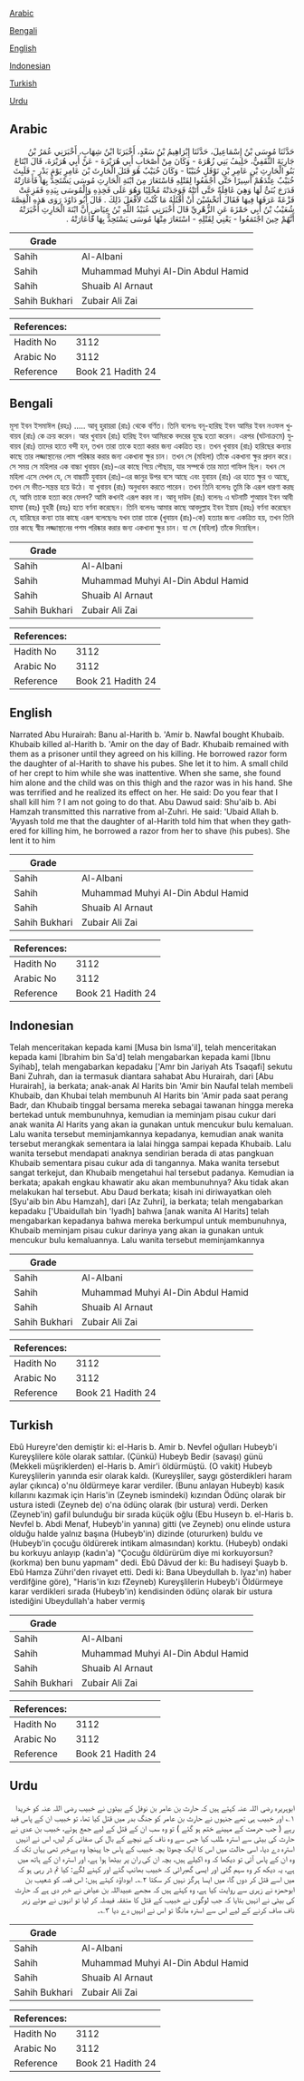 [Arabic](#arabic)

[Bengali](#bengali)

[English](#english)

[Indonesian](#indonesian)

[Turkish](#turkish)

[Urdu](#urdu)

## Arabic


<div dir="rtl" lang="ar" style={{fontSize:'larger',backgroundColor:'#f8f9fa',padding:20}}>
حَدَّثَنَا مُوسَى بْنُ إِسْمَاعِيلَ، حَدَّثَنَا إِبْرَاهِيمُ بْنُ سَعْدٍ، أَخْبَرَنَا ابْنُ شِهَابٍ، أَخْبَرَنِي عُمَرُ بْنُ جَارِيَةَ الثَّقَفِيُّ، حَلِيفُ بَنِي زُهْرَةَ - وَكَانَ مِنْ أَصْحَابِ أَبِي هُرَيْرَةَ - عَنْ أَبِي هُرَيْرَةَ، قَالَ ابْتَاعَ بَنُو الْحَارِثِ بْنِ عَامِرِ بْنِ نَوْفَلٍ خُبَيْبًا - وَكَانَ خُبَيْبٌ هُوَ قَتَلَ الْحَارِثَ بْنَ عَامِرٍ يَوْمَ بَدْرٍ - فَلَبِثَ خُبَيْبٌ عِنْدَهُمْ أَسِيرًا حَتَّى أَجْمَعُوا لِقَتْلِهِ فَاسْتَعَارَ مِنَ ابْنَةِ الْحَارِثِ مُوسَى يَسْتَحِدُّ بِهَا فَأَعَارَتْهُ فَدَرَجَ بُنَىٌّ لَهَا وَهِيَ غَافِلَةٌ حَتَّى أَتَتْهُ فَوَجَدَتْهُ مُخْلِيًا وَهُوَ عَلَى فَخِذِهِ وَالْمُوسَى بِيَدِهِ فَفَزِعَتْ فَزْعَةً عَرَفَهَا فِيهَا فَقَالَ أَتَخْشَيْنَ أَنْ أَقْتُلَهُ مَا كُنْتُ لأَفْعَلَ ذَلِكَ ‏.‏ قَالَ أَبُو دَاوُدَ رَوَى هَذِهِ الْقِصَّةَ شُعَيْبُ بْنُ أَبِي حَمْزَةَ عَنِ الزُّهْرِيِّ قَالَ أَخْبَرَنِي عُبَيْدُ اللَّهِ بْنُ عِيَاضٍ أَنَّ ابْنَةَ الْحَارِثِ أَخْبَرَتْهُ أَنَّهُمْ حِينَ اجْتَمَعُوا - يَعْنِي لِقَتْلِهِ - اسْتَعَارَ مِنْهَا مُوسَى يَسْتَحِدُّ بِهَا فَأَعَارَتْهُ ‏.‏
</div>
<div style={{backgroundColor:'#f8f9fa',padding:20, marginBottom: 10}}><table> <thead> <tr> <th>Grade</th> <th></th> </tr> </thead> <tbody> <tr><td>Sahih</td><td>Al-Albani</td></tr><tr><td>Sahih</td><td>Muhammad Muhyi Al-Din Abdul Hamid</td></tr><tr><td>Sahih</td><td>Shuaib Al Arnaut</td></tr><tr><td>Sahih Bukhari</td><td>Zubair Ali Zai</td></tr></tbody></table><table> <thead> <tr> <th>References:</th> <th></th> </tr> </thead> <tbody><tr><td>Hadith No</td><td>3112</td></tr><tr><td>Arabic No</td><td>3112</td></tr><tr><td>Reference</td><td>Book 21 Hadith 24</td></tr></tbody></table></div>

## Bengali


<div dir="ltr" lang="bn" style={{fontSize:'larger',backgroundColor:'#f8f9fa',padding:20}}>
মূসা ইবন ইসমাঈল (রহঃ) ..... আবূ হুরায়রা (রাঃ) থেকে বর্ণিত। তিনি বলেনঃ বনূ-হারিছ ইবন আমির ইবন নওফল খুবায়ব (রাঃ) কে ক্রয় করেন। আর খুবায়ব (রাঃ) হারিছ ইবন আমিরকে বদরের যুদ্ধে হত্যা করেন। এরপর (ঘটনাক্রমে) যুবায়ব (রাঃ) তাদের হাতে বন্দী হন, তখন তারা তাকে হত্যা করার জন্য একত্রিত হয়। তখন খুবায়ব (রাঃ) হারিছের কন্যার কাছে তার লজ্জাস্থানের লোম পরিষ্কার করার জন্য একখানা ক্ষুর চান। তখন সে (মহিলা) তাঁকে একখানা ক্ষুর প্রদান করে। সে সময় সে মহিলার এক বাচ্চা খুবায়ব (রাঃ)-এর কাছে গিয়ে পৌছায়, যার সম্পর্কে তার মাতা গাফিল ছিল। যখন সে মহিলা এসে দেখল যে, সে বাচ্চাটি যুবায়ব (রাঃ)-এর জানুর উপর বসে আছে এবং যুবায়ব (রাঃ) এর হাতে ক্ষুর ও আছে, তখন সে ভীত-সন্ত্রন্ত হয়ে উঠে। যা খুবায়ব (রাঃ) অনুধাবন করতে পারেন। তখন তিনি বলেনঃ তুমি কি এরূপ ধারণা করছ যে, আমি তাকে হত্যা করে ফেলব? আমি কখনই এরূপ করব না। আবূ দাউদ (রাঃ) বলেনঃ এ ঘটনাটি শুআয়ব ইবন আবী হামযা (রহঃ) যুহরী (রহঃ) হতে বর্ণনা করেছেন। তিনি বলেনঃ আমার কাছে আবদুল্লাহ ইবন ইয়ায (রহঃ) বর্ণনা করেছেন যে, হারিছের কন্যা তার কাছে এরূপ বলেছেনঃ যখন তারা তাকে (খুবায়ব (রাঃ)-কে) হত্যার জন্য একত্রিত হয়, তখন তিনি তার কাছে স্বীয় লজ্জাস্থানের পশম পরিষ্কার করার জন্য একখানা ক্ষুর চান। যা সে (মহিলা) তাঁকে দিয়েছিল।
</div>
<div style={{backgroundColor:'#f8f9fa',padding:20, marginBottom: 10}}><table> <thead> <tr> <th>Grade</th> <th></th> </tr> </thead> <tbody> <tr><td>Sahih</td><td>Al-Albani</td></tr><tr><td>Sahih</td><td>Muhammad Muhyi Al-Din Abdul Hamid</td></tr><tr><td>Sahih</td><td>Shuaib Al Arnaut</td></tr><tr><td>Sahih Bukhari</td><td>Zubair Ali Zai</td></tr></tbody></table><table> <thead> <tr> <th>References:</th> <th></th> </tr> </thead> <tbody><tr><td>Hadith No</td><td>3112</td></tr><tr><td>Arabic No</td><td>3112</td></tr><tr><td>Reference</td><td>Book 21 Hadith 24</td></tr></tbody></table></div>

## English


<div dir="ltr" lang="en" style={{fontSize:'larger',backgroundColor:'#f8f9fa',padding:20}}>
Narrated Abu Hurairah: Banu al-Harith b. 'Amir b. Nawfal bought Khubaib. Khubaib killed al-Harith b. 'Amir on the day of Badr. Khubaib remained with them as a prisoner until they agreed on his killing. He borrowed razor form the daughter of al-Harith to shave his pubes. She let it to him. A small child of her crept to him while she was inattentive. When she same, she found him alone and the child was on this thigh and the razor was in his hand. She was terrified and he realized its effect on her. He said: Do you fear that I shall kill him ? I am not going to do that. Abu Dawud said: Shu'aib b. Abi Hamzah transmitted this narrative from al-Zuhri. He said: 'Ubaid Allah b. 'Ayyash told me that the daughter of al-Harith told him that when they gathered for killing him, he borrowed a razor from her to shave (his pubes). She lent it to him
</div>
<div style={{backgroundColor:'#f8f9fa',padding:20, marginBottom: 10}}><table> <thead> <tr> <th>Grade</th> <th></th> </tr> </thead> <tbody> <tr><td>Sahih</td><td>Al-Albani</td></tr><tr><td>Sahih</td><td>Muhammad Muhyi Al-Din Abdul Hamid</td></tr><tr><td>Sahih</td><td>Shuaib Al Arnaut</td></tr><tr><td>Sahih Bukhari</td><td>Zubair Ali Zai</td></tr></tbody></table><table> <thead> <tr> <th>References:</th> <th></th> </tr> </thead> <tbody><tr><td>Hadith No</td><td>3112</td></tr><tr><td>Arabic No</td><td>3112</td></tr><tr><td>Reference</td><td>Book 21 Hadith 24</td></tr></tbody></table></div>

## Indonesian


<div dir="ltr" lang="id" style={{fontSize:'larger',backgroundColor:'#f8f9fa',padding:20}}>
Telah menceritakan kepada kami [Musa bin Isma'il], telah menceritakan kepada kami [Ibrahim bin Sa'd] telah mengabarkan kepada kami [Ibnu Syihab], telah mengabarkan kepadaku ['Amr bin Jariyah Ats Tsaqafi] sekutu Bani Zuhrah, dan ia termasuk diantara sahabat Abu Hurairah, dari [Abu Hurairah], ia berkata; anak-anak Al Harits bin 'Amir bin Naufal telah membeli Khubaib, dan Khubai telah membunuh Al Harits bin 'Amir pada saat perang Badr, dan Khubaib tinggal bersama mereka sebagai tawanan hingga mereka bertekad untuk membunuhnya, kemudian ia meminjam pisau cukur dari anak wanita Al Harits yang akan ia gunakan untuk mencukur bulu kemaluan. Lalu wanita tersebut meminjamkannya kepadanya, kemudian anak wanita tersebut merangkak sementara ia lalai hingga sampai kepada Khubaib. Lalu wanita tersebut mendapati anaknya sendirian berada di atas pangkuan Khubaib sementara pisau cukur ada di tangannya. Maka wanita tersebut sangat terkejut, dan Khubaib mengetahui hal tersebut padanya. Kemudian ia berkata; apakah engkau khawatir aku akan membunuhnya? Aku tidak akan melakukan hal tersebut. Abu Daud berkata; kisah ini diriwayatkan oleh [Syu'aib bin Abu Hamzah], dari [Az Zuhri], ia berkata; telah mengabarkan kepadaku ['Ubaidullah bin 'Iyadh] bahwa [anak wanita Al Harits] telah mengabarkan kepadanya bahwa mereka berkumpul untuk membunuhnya, Khubaib meminjam pisau cukur darinya yang akan ia gunakan untuk mencukur bulu kemaluannya. Lalu wanita tersebut meminjamkannya
</div>
<div style={{backgroundColor:'#f8f9fa',padding:20, marginBottom: 10}}><table> <thead> <tr> <th>Grade</th> <th></th> </tr> </thead> <tbody> <tr><td>Sahih</td><td>Al-Albani</td></tr><tr><td>Sahih</td><td>Muhammad Muhyi Al-Din Abdul Hamid</td></tr><tr><td>Sahih</td><td>Shuaib Al Arnaut</td></tr><tr><td>Sahih Bukhari</td><td>Zubair Ali Zai</td></tr></tbody></table><table> <thead> <tr> <th>References:</th> <th></th> </tr> </thead> <tbody><tr><td>Hadith No</td><td>3112</td></tr><tr><td>Arabic No</td><td>3112</td></tr><tr><td>Reference</td><td>Book 21 Hadith 24</td></tr></tbody></table></div>

## Turkish


<div dir="ltr" lang="tr" style={{fontSize:'larger',backgroundColor:'#f8f9fa',padding:20}}>
Ebû Hureyre'den demiştir ki: el-Haris b. Amir b. Nevfel oğulları Hubeyb'i Kureyşlilere köle olarak sattılar. (Çünkü) Hubeyb Bedir (savaşı) günü (Mekkeli müşriklerden) el-Haris b. Amir'i öldürmüştü. (O vakit) Hubeyb Kureyşlilerin yanında esir olarak kaldı. (Kureyşliler, saygı gösterdikleri haram aylar çıkınca) o'nu öldürmeye karar verdiler. (Bunu anlayan Hubeyb) kasık kıllarını kazımak için Haris'in (Zeyneb ismindeki) kızından Ödünç olarak bir ustura istedi (Zeyneb de) o'na ödünç olarak (bir ustura) verdi. Derken (Zeyneb'in) gafil bulunduğu bir sırada küçük oğlu (Ebu Huseyn b. el-Haris b. Nevfel b. Abdi Menaf, Hubeyb'in yanına) gitti (ve Zeyneb) onu elinde ustura olduğu halde yalnız başına (Hubeyb'in) dizinde (otururken) buldu ve (Hubeyb'in çocuğu öldürerek intikam almasından) korktu. (Hubeyb) ondaki bu korkuyu anlayıp (kadın'a) "Çocuğu öldürürüm diye mi korkuyorsun? (korkma) ben bunu yapmam" dedi. Ebû Dâvud der ki: Bu hadiseyi Şuayb b. Ebû Hamza Zühri'den rivayet etti. Dedi ki: Bana Ubeydullah b. lyaz'ın) haber verdifğine göre), "Haris'in kızı fZeyneb) Kureyşlilerin Hubeyb'i Öldürmeye karar verdikleri sırada (Hubeyb'in) kendisinden ödünç olarak bir ustura istediğini Ubeydullah'a haber vermiş
</div>
<div style={{backgroundColor:'#f8f9fa',padding:20, marginBottom: 10}}><table> <thead> <tr> <th>Grade</th> <th></th> </tr> </thead> <tbody> <tr><td>Sahih</td><td>Al-Albani</td></tr><tr><td>Sahih</td><td>Muhammad Muhyi Al-Din Abdul Hamid</td></tr><tr><td>Sahih</td><td>Shuaib Al Arnaut</td></tr><tr><td>Sahih Bukhari</td><td>Zubair Ali Zai</td></tr></tbody></table><table> <thead> <tr> <th>References:</th> <th></th> </tr> </thead> <tbody><tr><td>Hadith No</td><td>3112</td></tr><tr><td>Arabic No</td><td>3112</td></tr><tr><td>Reference</td><td>Book 21 Hadith 24</td></tr></tbody></table></div>

## Urdu


<div dir="rtl" lang="ur" style={{fontSize:'larger',backgroundColor:'#f8f9fa',padding:20}}>
ابوہریرہ رضی اللہ عنہ کہتے ہیں کہ حارث بن عامر بن نوفل کے بیٹوں نے خبیب رضی اللہ عنہ کو خریدا ۱؎ اور خبیب ہی تھے جنہوں نے حارث بن عامر کو جنگ بدر میں قتل کیا تھا، تو خبیب ان کے پاس قید رہے ( جب حرمت کے مہینے ختم ہو گئے ) تو وہ سب ان کے قتل کے لیے جمع ہوئے، خبیب بن عدی نے حارث کی بیٹی سے استرہ طلب کیا جس سے وہ ناف کے نیچے کے بال کی صفائی کر لیں، اس نے انہیں استرہ دے دیا، اسی حالت میں اس کا ایک چھوٹا بچہ خبیب کے پاس جا پہنچا وہ بےخبر تھی یہاں تک کہ وہ ان کے پاس آئی تو دیکھا کہ وہ اکیلے ہیں، بچہ ان کی ران پر بیٹھا ہوا ہے، اور استرہ ان کے ہاتھ میں ہے، یہ دیکھ کر وہ سہم گئی اور ایسی گھبرائی کہ خبیب بھانپ گئے اور کہنے لگے: کیا تم ڈر رہی ہو کہ میں اسے قتل کر دوں گا، میں ایسا ہرگز نہیں کر سکتا ۲؎۔ ابوداؤد کہتے ہیں: اس قصہ کو شعیب بن ابوحمزہ نے زہری سے روایت کیا ہے، وہ کہتے ہیں کہ مجھے عبیداللہ بن عیاض نے خبر دی ہے کہ حارث کی بیٹی نے انہیں بتایا کہ جب لوگوں نے خبیب کے قتل کا متفقہ فیصلہ کر لیا تو انہوں نے موئے زیر ناف صاف کرنے کے لیے اس سے استرہ مانگا تو اس نے انہیں دے دیا ۳؎۔
</div>
<div style={{backgroundColor:'#f8f9fa',padding:20, marginBottom: 10}}><table> <thead> <tr> <th>Grade</th> <th></th> </tr> </thead> <tbody> <tr><td>Sahih</td><td>Al-Albani</td></tr><tr><td>Sahih</td><td>Muhammad Muhyi Al-Din Abdul Hamid</td></tr><tr><td>Sahih</td><td>Shuaib Al Arnaut</td></tr><tr><td>Sahih Bukhari</td><td>Zubair Ali Zai</td></tr></tbody></table><table> <thead> <tr> <th>References:</th> <th></th> </tr> </thead> <tbody><tr><td>Hadith No</td><td>3112</td></tr><tr><td>Arabic No</td><td>3112</td></tr><tr><td>Reference</td><td>Book 21 Hadith 24</td></tr></tbody></table></div>
